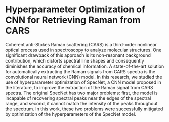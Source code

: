 # Hyperparameter Optimization of CNN for Retrieving Raman from CARS
 Coherent anti-Stokes Raman scattering (CARS) is a third-order nonlinear optical
 process used in spectroscopy to analyze molecular structures. One significant drawback of
 this approach is its non-resonant background contribution, which distorts spectral line shapes
 and consequently diminishes the accuracy of chemical information. A state-of-the-art solution
 for automatically extracting the Raman signals from CARS spectra is the convolutional neural
 network (CNN) model. In this research, we studied the use of hyperparameter optimization
 of SpecNet, a CNN model proposed in the literature, to improve the extraction of the Raman
 signal from CARS spectra. The original SpecNet has two major problems: first, the model is
 incapable of recovering spectral peaks near the edges of the spectral range, and second, it cannot
 match the intensity of the peaks throughout the spectrum. In this work, these two problems were
 successfully mitigated by optimization of the hyperparameters of the SpecNet model.
